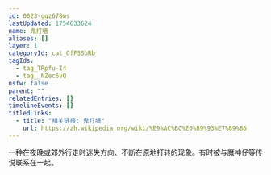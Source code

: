 ```yaml
---
id: 0023-ggz678ws
lastUpdated: 1754633624
name: 鬼打墙
aliases: []
layer: 1
categoryId: cat_OfFSSbRb
tagIds:
  - tag_TRpfu-I4
  - tag__NZec6vQ
nsfw: false
parent: ""
relatedEntries: []
timelineEvents: []
titledLinks:
  - title: "相关链接: 鬼打墙"
    url: https://zh.wikipedia.org/wiki/%E9%AC%BC%E6%89%93%E7%89%86
---
```


一种在夜晚或郊外行走时迷失方向、不断在原地打转的现象。有时被与魔神仔等传说联系在一起。